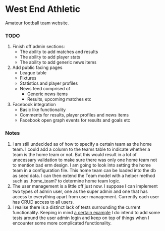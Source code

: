# West End Athletic

Amateur football team website.

### TODO

1. Finish off admin sections:
	- The ability to add matches and results
	- The ability to add player stats
	- The ability to add generic news items
2. Add public facing pages
	- League table
	- Fixtures
	- Statistics and player profiles
	- News feed comprised of
		- Generic news items
		- Results, upcoming matches etc
3. Facebook integration
	- Basic like functionality
	- Comments for results, player profiles and news items
	- Facebook open graph events for results and goals etc

### Notes

1. I am still undecided as of how to specify a certain team as the home team.
	 I could add a column to the teams table to indicate whether a team is the 
	 home team or not. But this would result in a lot of unecessary validation 
	 to make sure there was only one home team not to mention bad erm design.
	 I am going to look into setting the home team in a configuration file. This
	 home team can be loaded into the db as seed data. I can then extend the Team
	 model with a helper method such as .home_team? to determine home team logic.
2. The user management is a little off just now. I suppose I can implement two types of
	 admin user, one as the super admin and one that has access to everything apart 
	 from user management. Currently each user has CRUD access to all users. 
3. I realise there is a distinct lack of tests surrounding the current functionality.
	 Keeping in mind [a certain example](http://37signals.com/svn/posts/3159-testing-like-the-tsa)
	 I do intend to add some tests around the user admin login and keep on top of
	 things when I encounter some more complicated functionality.